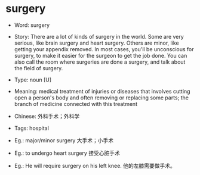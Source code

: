 # surgery

- Word: surgery
- Story: There are a lot of kinds of surgery in the world. Some are very serious, like brain surgery and heart surgery. Others are minor, like getting your appendix removed. In most cases, you'll be unconscious for surgery, to make it easier for the surgeon to get the job done. You can also call the room where surgeries are done a surgery, and talk about the field of surgery.

- Type: noun [U]
- Meaning: medical treatment of injuries or diseases that involves cutting open a person's body and often removing or replacing some parts; the branch of medicine connected with this treatment
- Chinese: 外科手术；外科学
- Tags: hospital
- Eg.: major/minor surgery 大手术；小手术
- Eg.: to undergo heart surgery 接受心脏手术
- Eg.: He will require surgery on his left knee. 他的左膝需要做手术。

